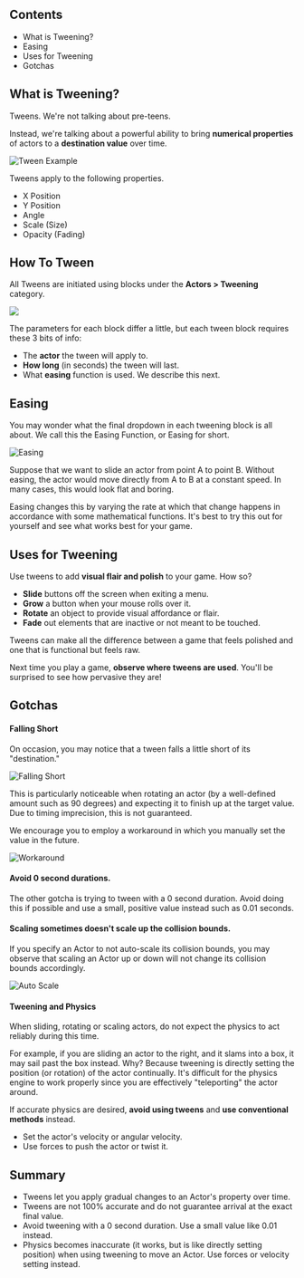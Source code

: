 ## Contents

* What is Tweening?
* Easing
* Uses for Tweening
* Gotchas


## What is Tweening?

Tweens. We're not talking about pre-teens.

Instead, we're talking about a powerful ability to bring **numerical properties** of actors to a **destination value** over time.

![Tween Example](http://static.stencyl.com/pedia2/ch3/tweening/image02.png)

Tweens apply to the following properties.

* X Position
* Y Position
* Angle
* Scale (Size)
* Opacity (Fading)


## How To Tween

All Tweens are initiated using blocks under the **Actors > Tweening** category.

![](http://static.stencyl.com/pedia2/ch3/tweening/image05.png)

The parameters for each block differ a little, but each tween block requires these 3 bits of info:

* The **actor** the tween will apply to.
* **How long** (in seconds) the tween will last.
* What **easing** function is used. We describe this next.
 

## Easing

You may wonder what the final dropdown in each tweening block is all about. We call this the Easing Function, or Easing for short.

![Easing](http://static.stencyl.com/pedia2/ch3/tweening/image03.png)

Suppose that we want to slide an actor from point A to point B. Without easing, the actor would move directly from A to B at a constant speed. In many cases, this would look flat and boring.

Easing changes this by varying the rate at which that change happens in accordance with some mathematical functions. It's best to try this out for yourself and see what works best for your game.


## Uses for Tweening

Use tweens to add **visual flair and polish** to your game. How so?

* **Slide** buttons off the screen when exiting a menu.
* **Grow** a button when your mouse rolls over it.
* **Rotate** an object to provide visual affordance or flair.
* **Fade** out elements that are inactive or not meant to be touched.

Tweens can make all the difference between a game that feels polished and one that is functional but feels raw.

Next time you play a game, **observe where tweens are used**. You'll be surprised to see how pervasive they are!


## Gotchas

#### Falling Short

On occasion, you may notice that a tween falls a little short of its "destination."

![Falling Short](http://static.stencyl.com/pedia2/ch3/tweening/image00.png)

This is particularly noticeable when rotating an actor (by a well-defined amount such as 90 degrees) and expecting it to finish up at the target value. Due to timing imprecision, this is not guaranteed.

We encourage you to employ a workaround in which you manually set the value in the future.

![Workaround](http://static.stencyl.com/pedia2/ch3/tweening/image04.png)

#### Avoid 0 second durations.

The other gotcha is trying to tween with a 0 second duration. Avoid doing this if possible and use a small, positive value instead such as 0.01 seconds.

#### Scaling sometimes doesn't scale up the collision bounds.

If you specify an Actor to not auto-scale its collision bounds, you may observe that scaling an Actor up or down will not change its collision bounds accordingly.

![Auto Scale](http://static.stencyl.com/pedia2/ch3/tweening/image01.png)

#### Tweening and Physics

When sliding, rotating or scaling actors, do not expect the physics to act reliably during this time.

For example, if you are sliding an actor to the right, and it slams into a box, it may sail past the box instead. Why? Because tweening is directly setting the position (or rotation) of the actor continually. It's difficult for the physics engine to work properly since you are effectively "teleporting" the actor around.

If accurate physics are desired, **avoid using tweens** and **use conventional methods** instead.

* Set the actor's velocity or angular velocity.
* Use forces to push the actor or twist it.
 

## Summary

* Tweens let you apply gradual changes to an Actor's property over time.
* Tweens are not 100% accurate and do not guarantee arrival at the exact final value.
* Avoid tweening with a 0 second duration. Use a small value like 0.01 instead.
* Physics becomes inaccurate (it works, but is like directly setting position) when using tweening to move an Actor. Use forces or velocity setting instead.
